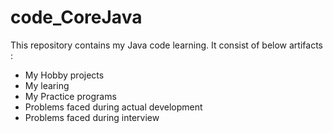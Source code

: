 # code_CoreJava
This repository contains my Java code learning.
It consist of below artifacts :
  - My Hobby projects
  - My learing
  - My Practice programs
  - Problems faced during actual development
  - Problems faced during interview
